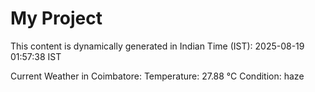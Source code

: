 # My Project

This content is dynamically generated in Indian Time (IST): 2025-08-19 01:57:38 IST


Current Weather in Coimbatore:
Temperature: 27.88 °C
Condition: haze
